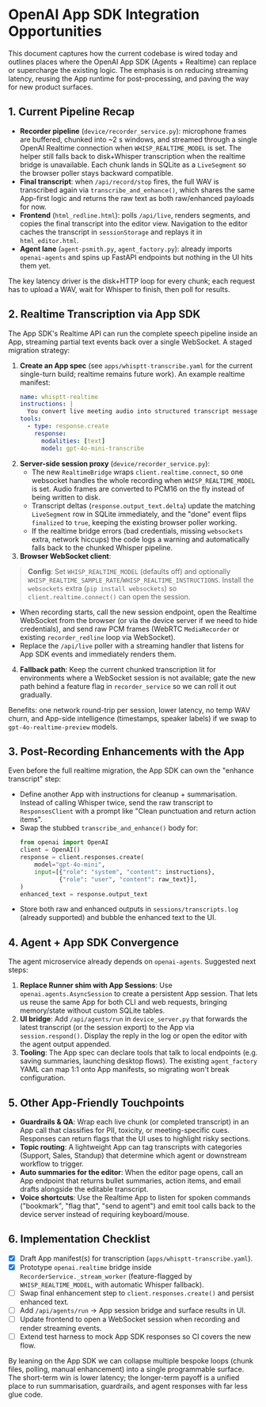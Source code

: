 # OpenAI App SDK Integration Opportunities

This document captures how the current codebase is wired today and outlines places where the OpenAI App SDK (Agents + Realtime) can replace or supercharge the existing logic. The emphasis is on reducing streaming latency, reusing the App runtime for post-processing, and paving the way for new product surfaces.

## 1. Current Pipeline Recap
- **Recorder pipeline** (`device/recorder_service.py`): microphone frames are buffered, chunked into ~2 s windows, and streamed through a single OpenAI Realtime connection when `WHISP_REALTIME_MODEL` is set. The helper still falls back to disk+Whisper transcription when the realtime bridge is unavailable. Each chunk lands in SQLite as a `LiveSegment` so the browser poller stays backward compatible.
- **Final transcript**: when `/api/record/stop` fires, the full WAV is transcribed again via `transcribe_and_enhance()`, which shares the same App-first logic and returns the raw text as both raw/enhanced payloads for now.
- **Frontend** (`html_redline.html`): polls `/api/live`, renders segments, and copies the final transcript into the editor view. Navigation to the editor caches the transcript in `sessionStorage` and replays it in `html_editor.html`.
- **Agent lane** (`agent-psmith.py`, `agent_factory.py`): already imports `openai-agents` and spins up FastAPI endpoints but nothing in the UI hits them yet.

The key latency driver is the disk+HTTP loop for every chunk; each request has to upload a WAV, wait for Whisper to finish, then poll for results.

## 2. Realtime Transcription via App SDK
The App SDK's Realtime API can run the complete speech pipeline inside an App, streaming partial text events back over a single WebSocket. A staged migration strategy:

1. **Create an App spec** (see `apps/whisptt-transcribe.yaml` for the current single-turn build; realtime remains future work). An example realtime manifest:
   ```yaml
   name: whisptt-realtime
   instructions: |
     You convert live meeting audio into structured transcript messages.
   tools:
     - type: response.create
       response:
         modalities: [text]
         model: gpt-4o-mini-transcribe
   ```
2. **Server-side session proxy** (`device/recorder_service.py`):
   - The new `RealtimeBridge` wraps `client.realtime.connect`, so one websocket handles the whole recording when `WHISP_REALTIME_MODEL` is set. Audio frames are converted to PCM16 on the fly instead of being written to disk.
   - Transcript deltas (`response.output_text.delta`) update the matching `LiveSegment` row in SQLite immediately, and the "done" event flips `finalized` to `true`, keeping the existing browser poller working.
   - If the realtime bridge errors (bad credentials, missing `websockets` extra, network hiccups) the code logs a warning and automatically falls back to the chunked Whisper pipeline.
3. **Browser WebSocket client**:
> **Config**: Set `WHISP_REALTIME_MODEL` (defaults off) and optionally `WHISP_REALTIME_SAMPLE_RATE`/`WHISP_REALTIME_INSTRUCTIONS`. Install the `websockets` extra (`pip install websockets`) so `client.realtime.connect()` can open the session.

   - When recording starts, call the new session endpoint, open the Realtime WebSocket from the browser (or via the device server if we need to hide credentials), and send raw PCM frames (WebRTC `MediaRecorder` or existing `recorder_redline` loop via WebSocket).
   - Replace the `/api/live` poller with a streaming handler that listens for App SDK events and immediately renders them.
4. **Fallback path**: Keep the current chunked transcription lit for environments where a WebSocket session is not available; gate the new path behind a feature flag in `recorder_service` so we can roll it out gradually.

Benefits: one network round-trip per session, lower latency, no temp WAV churn, and App-side intelligence (timestamps, speaker labels) if we swap to `gpt-4o-realtime-preview` models.

## 3. Post-Recording Enhancements with the App
Even before the full realtime migration, the App SDK can own the "enhance transcript" step:

- Define another App with instructions for cleanup + summarisation. Instead of calling Whisper twice, send the raw transcript to `ResponsesClient` with a prompt like "Clean punctuation and return action items".
- Swap the stubbed `transcribe_and_enhance()` body for:
  ```python
  from openai import OpenAI
  client = OpenAI()
  response = client.responses.create(
      model="gpt-4o-mini",
      input=[{"role": "system", "content": instructions},
             {"role": "user", "content": raw_text}],
  )
  enhanced_text = response.output_text
  ```
- Store both raw and enhanced outputs in `sessions/transcripts.log` (already supported) and bubble the enhanced text to the UI.

## 4. Agent + App SDK Convergence
The agent microservice already depends on `openai-agents`. Suggested next steps:

1. **Replace Runner shim with App Sessions**: Use `openai.agents.AsyncSession` to create a persistent App session. That lets us reuse the same App for both CLI and web requests, bringing memory/state without custom SQLite tables.
2. **UI bridge**: Add `/api/agents/run` in `device_server.py` that forwards the latest transcript (or the session export) to the App via `session.respond()`. Display the reply in the log or open the editor with the agent output appended.
3. **Tooling**: The App spec can declare tools that talk to local endpoints (e.g. saving summaries, launching desktop flows). The existing `agent_factory` YAML can map 1:1 onto App manifests, so migrating won't break configuration.

## 5. Other App-Friendly Touchpoints
- **Guardrails & QA**: Wrap each live chunk (or completed transcript) in an App call that classifies for PII, toxicity, or meeting-specific cues. Responses can return flags that the UI uses to highlight risky sections.
- **Topic routing**: A lightweight App can tag transcripts with categories (Support, Sales, Standup) that determine which agent or downstream workflow to trigger.
- **Auto summaries for the editor**: When the editor page opens, call an App endpoint that returns bullet summaries, action items, and email drafts alongside the editable transcript.
- **Voice shortcuts**: Use the Realtime App to listen for spoken commands ("bookmark", "flag that", "send to agent") and emit tool calls back to the device server instead of requiring keyboard/mouse.

## 6. Implementation Checklist
- [x] Draft App manifest(s) for transcription (`apps/whisptt-transcribe.yaml`).
- [x] Prototype `openai.realtime` bridge inside `RecorderService._stream_worker` (feature-flagged by `WHISP_REALTIME_MODEL`, with automatic Whisper fallback).
- [ ] Swap final enhancement step to `client.responses.create()` and persist enhanced text.
- [ ] Add `/api/agents/run` -> App session bridge and surface results in UI.
- [ ] Update frontend to open a WebSocket session when recording and render streaming events.
- [ ] Extend test harness to mock App SDK responses so CI covers the new flow.

By leaning on the App SDK we can collapse multiple bespoke loops (chunk files, polling, manual enhancement) into a single programmable surface. The short-term win is lower latency; the longer-term payoff is a unified place to run summarisation, guardrails, and agent responses with far less glue code.

